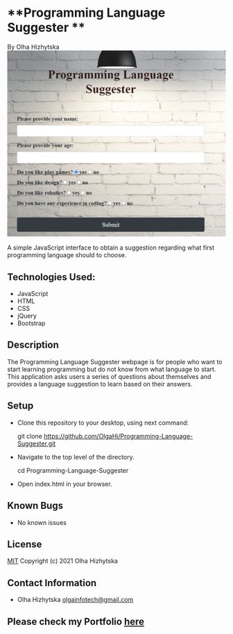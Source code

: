 # **Programming Language Suggester **
By Olha Hizhytska
![](images/screenshot_suggester.png)

A simple JavaScript interface to obtain a suggestion regarding what first programming language should  to choose.

## Technologies Used:

* JavaScript
* HTML
* CSS
* jQuery
* Bootstrap


## Description

The Programming Language Suggester webpage is for people who want to start learning programming but do not know from what language to start. This application asks users a series of questions about themselves and provides a language suggestion to learn based on their answers.
 

## Setup

- Clone this repository to your desktop, using next command:

  git clone https://github.com/OlgaHi/Programming-Language-Suggester.git

- Navigate to the top level of the directory.

  cd Programming-Language-Suggester

- Open index.html in your browser.

## Known Bugs

- No known issues

## License

[MIT](https://en.wikipedia.org/wiki/MIT_License)
Copyright (c) 2021 Olha Hizhytska

## Contact Information

- Olha Hizhytska olgainfotech@gmail.com

## Please check my Portfolio [here]()